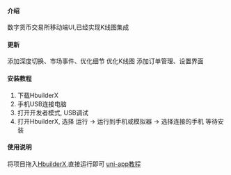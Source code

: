 #### 介绍
数字货币交易所移动端UI,已经实现K线图集成

#### 更新
添加深度切换、市场事件、优化细节
优化K线图
添加订单管理、设置界面


#### 安装教程

1. 下载HbuilderX
2. 手机USB连接电脑
3. 打开开发者模式, USB调试
4. 打开HbuilderX, 选择 运行 -> 运行到手机或模拟器 -> 选择连接的手机  等待安装

#### 使用说明
将项目拖入[HbuilderX](http://www.dcloud.io/hbuilderx.html),直接运行即可
[uni-app教程](https://uniapp.dcloud.io)
